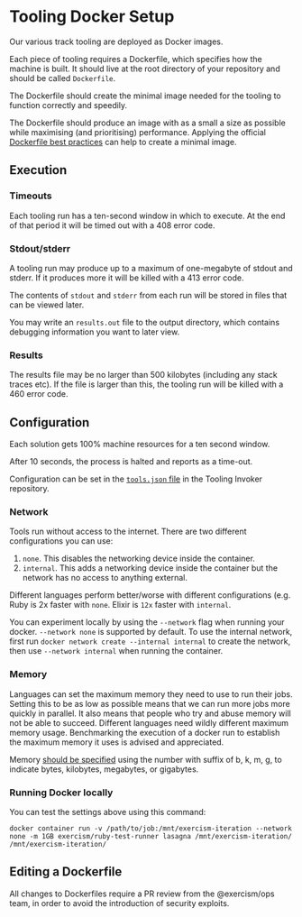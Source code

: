 # Tooling Docker Setup

Our various track tooling are deployed as Docker images.

Each piece of tooling requires a Dockerfile, which specifies how the machine is built.
It should live at the root directory of your repository and should be called `Dockerfile`.

The Dockerfile should create the minimal image needed for the tooling to function correctly and speedily.

The Dockerfile should produce an image with as a small a size as possible while maximising (and prioritising) performance.
Applying the official [Dockerfile best practices](https://docs.docker.com/develop/develop-images/dockerfile_best-practices/) can help to create a minimal image.

## Execution

### Timeouts

Each tooling run has a ten-second window in which to execute.
At the end of that period it will be timed out with a 408 error code.

### Stdout/stderr

A tooling run may produce up to a maximum of one-megabyte of stdout and stderr.
If it produces more it will be killed with a 413 error code.

The contents of `stdout` and `stderr` from each run will be stored in files that can be viewed later.

You may write an `results.out` file to the output directory, which contains debugging information you want to later view.

### Results

The results file may be no larger than 500 kilobytes (including any stack traces etc).
If the file is larger than this, the tooling run will be killed with a 460 error code.

## Configuration

Each solution gets 100% machine resources for a ten second window.

After 10 seconds, the process is halted and reports as a time-out.

Configuration can be set in the [`tools.json` file](https://github.com/exercism/tooling-invoker/blob/main/tools.json) in the Tooling Invoker repository.

### Network

Tools run without access to the internet. There are two different configurations you can use:

1. `none`. This disables the networking device inside the container.
2. `internal`. This adds a networking device inside the container but the network has no access to anything external.

Different languages perform better/worse with different configurations (e.g. Ruby is 2x faster with `none`. Elixir is `12x` faster with `internal`.

You can experiment locally by using the `--network` flag when running your docker. `--network none` is supported by default.
To use the internal network, first run `docker network create --internal internal` to create the network, then use `--network internal` when running the container.

### Memory

Languages can set the maximum memory they need to use to run their jobs. Setting this to be as low as possible means that we can run more jobs more quickly in parallel. It also means that people who try and abuse memory will not be able to succeed. Different languages need wildly different maximum memory usage. Benchmarking the execution of a docker run to establish the maximum memory it uses is advised and appreciated.

Memory [should be specified](https://docs.docker.com/config/containers/resource_constraints/#limit-a-containers-access-to-memory) using the number with suffix of b, k, m, g, to indicate bytes, kilobytes, megabytes, or gigabytes.

### Running Docker locally

You can test the settings above using this command:

```
docker container run -v /path/to/job:/mnt/exercism-iteration --network none -m 1GB exercism/ruby-test-runner lasagna /mnt/exercism-iteration/ /mnt/exercism-iteration/
```

## Editing a Dockerfile

All changes to Dockerfiles require a PR review from the @exercism/ops team, in order to avoid the introduction of security exploits.
